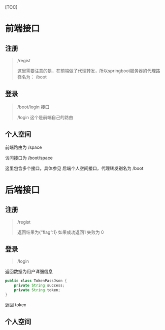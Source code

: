 [TOC]

# 前端接口

## 注册

> /regist
>
> 这里需要注意的是，在前端做了代理转发，所以springboot服务器的代理路径名为： /boot



## 登录

> /boot/login 接口
>
> /login 这个是前端自己的路由



## 个人空间

前端路由为 /space

访问接口为 /boot/space

这里包含多个接口，具体参见 后端个人空间接口，代理转发别名为 /boot



# 后端接口

## 注册

> /regist
>
> 返回结果为{“flag”:1} 如果成功返回1 失败为 0

## 登录

> /login

返回数据为用户详细信息

```java
public class TokenPassJson {
    private String success;
    private String token;
}

```

返回 token 

## 个人空间

